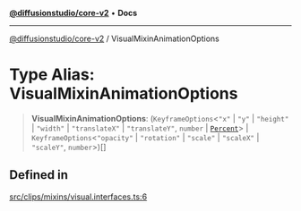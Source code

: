 [**@diffusionstudio/core-v2**](../README.md) • **Docs**

***

[@diffusionstudio/core-v2](../globals.md) / VisualMixinAnimationOptions

# Type Alias: VisualMixinAnimationOptions

> **VisualMixinAnimationOptions**: (`KeyframeOptions`\<`"x"` \| `"y"` \| `"height"` \| `"width"` \| `"translateX"` \| `"translateY"`, `number` \| [`Percent`](Percent.md)\> \| `KeyframeOptions`\<`"opacity"` \| `"rotation"` \| `"scale"` \| `"scaleX"` \| `"scaleY"`, `number`\>)[]

## Defined in

[src/clips/mixins/visual.interfaces.ts:6](https://github.com/diffusionstudio/core-v2/blob/ce69ef92917fd6c7f2f6e872cf6c87954dee9b56/src/clips/mixins/visual.interfaces.ts#L6)
